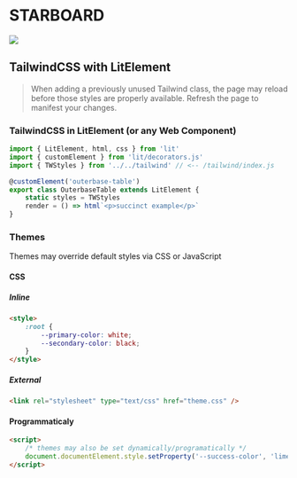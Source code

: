 # STARBOARD

![](https://cdn.theasc.com/Spaceballs-Eagle-5.jpg)

## TailwindCSS with LitElement

> When adding a previously unused Tailwind class, the page may reload before those styles are properly available. Refresh the page to manifest your changes.

### TailwindCSS in LitElement (or any Web Component)

```ts
import { LitElement, html, css } from 'lit'
import { customElement } from 'lit/decorators.js'
import { TWStyles } from '../../tailwind' // <-- /tailwind/index.js

@customElement('outerbase-table')
export class OuterbaseTable extends LitElement {
    static styles = TWStyles
    render = () => html`<p>succinct example</p>`
}
```

### Themes

Themes may override default styles via CSS or JavaScript

#### CSS

##### Inline

```html
<style>
    :root {
        --primary-color: white;
        --secondary-color: black;
    }
</style>
```

##### External

```html
<link rel="stylesheet" type="text/css" href="theme.css" />
```

#### Programmaticaly

```html
<script>
    /* themes may also be set dynamically/programatically */
    document.documentElement.style.setProperty('--success-color', 'lime')
</script>
```
